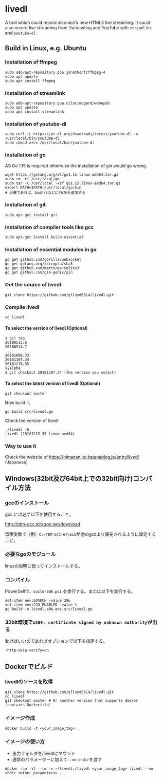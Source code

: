 # livedl
A tool which could record niconico's new HTML5 live streaming. It could also record live streaming from Twitcasting and YouTube with `streamlink` and `youtube-dl`.

## Build in Linux, e.g. Ubuntu

### Installation of ffmpeg
```
sudo add-apt-repository ppa:jonathonf/ffmpeg-4
sudo apt update
sudo apt install ffmpeg
```

### Installation of streamlink
```
sudo add-apt-repository ppa:nilarimogard/webupd8
sudo apt update
sudo apt install streamlink
```

### Installation of youtube-dl
```
sudo curl -L https://yt-dl.org/downloads/latest/youtube-dl -o /usr/local/bin/youtube-dl
sudo chmod a+rx /usr/local/bin/youtube-dl
```

### Installation of go
AS Go 1.15 is required otherwise the installation of gin would go wrong.
```
wget https://golang.org/dl/go1.15.linux-amd64.tar.gz
sudo rm -rf /usr/local/go
sudo tar -C /usr/local -xzf go1.15.linux-amd64.tar.gz
export PATH=$PATH:/usr/local/go/bin
# 必要であれば、bashrcなどにPATHを追加する
```

### Installation of git
```
sudo apt-get install git
```

### Installation of compiler tools like gcc
```
sudo apt-get install build-essential
```

### Installation of essential modules in go
```
go get github.com/gorilla/websocket
go get golang.org/x/crypto/sha3
go get github.com/mattn/go-sqlite3
go get github.com/gin-gonic/gin
```

### Get the source of livedl
```
git clone https://github.com/glloyd0314/livedl.git
```

### Compile livedl
```
cd livedl
```

#### To select the version of livedl (Optional)
```
$ git tag
20180513.6
20180514.7
...
20181008.33
20181107.34
20181215.35
v2alpha
$ git checkout 20181107.34 (The version you select)
```

#### To select the latest version of livedl (Optional)
```
git checkout master
```

Now build it.
```
go build src/livedl.go
```

Check the version of livedl
```
./livedl -h
livedl (20181215.35-linux-amd64)
```

### Way to use it
Check the website of https://himananiito.hatenablog.jp/entry/livedl (Japanese)


## Windows(32bit及び64bit上での32bit向け)コンパイル方法

### gccのインストール

gcc には必ず以下を使用すること。

http://tdm-gcc.tdragon.net/download

環境変数で（例）`C:\TDM-GCC-64\bin`が他のgccより優先されるように設定すること。

### 必要なgoのモジュール

linuxの説明に倣ってインストールする。

### コンパイル

PowerSellで、`build-386.ps1` を実行する。または以下を実行する。

```
set-item env:GOARCH -value 386
set-item env:CGO_ENABLED -value 1
go build -o livedl.x86.exe src/livedl.go
```

### 32bit環境で`x509: certificate signed by unknown authority`が出る

動けばいいのであればオプションで以下を指定する。

`-http-skip-verify=on`

## Dockerでビルド

### livedlのソースを取得
```
git clone https://github.com/glloyd0314/livedl.git
cd livedl
git checkout master # Or another version that supports docker (contains Dockerfile)
```

### イメージ作成
```
docker build -t <your_image_tag> .
```

### イメージの使い方

- 出力フォルダを/livedlにマウント
- 通常のパラメーターに加えて`--no-chdir`を渡す

```
docker run -it --rm -v ~/livedl:/livedl <your_image_tag> livedl --no-chdir <other_parameters> ...
```
